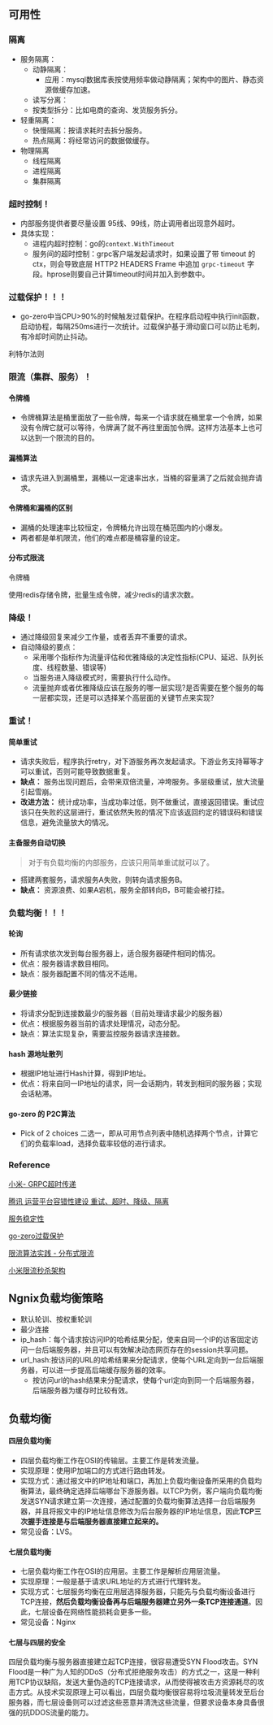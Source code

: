 ## 可用性

### 隔离

- 服务隔离：
  - 动静隔离：
    - 应用：mysql数据库表按使用频率做动静隔离；架构中的图片、静态资源做缓存加速。
  - 读写分离：
  - 按类型拆分：比如电商的查询、发货服务拆分。
- 轻重隔离：
  - 快慢隔离：按请求耗时去拆分服务。
  - 热点隔离：将经常访问的数据做缓存。
- 物理隔离
  - 线程隔离
  - 进程隔离
  - 集群隔离

### 超时控制！

- 内部服务提供者要尽量设置 95线、99线，防止调用者出现意外超时。
- 具体实现：
  - 进程内超时控制：go的`context.WithTimeout`
  - 服务间的超时控制：grpc客户端发起请求时，如果设置了带 timeout 的ctx，则会导致底层 HTTP2 HEADERS Frame 中追加 `grpc-timeout` 字段。hprose则要自己计算timeout时间并加入到参数中。

### 过载保护！！！

- go-zero中当CPU>90%的时候触发过载保护。在程序启动程中执行init函数，启动协程，每隔250ms进行一次统计。过载保护基于滑动窗口可以防止毛刺，有冷却时间防止抖动。

利特尔法则



### 限流（集群、服务）！

#### 令牌桶

- 令牌桶算法是桶里面放了一些令牌，每来一个请求就在桶里拿一个令牌，如果没有令牌它就可以等待，令牌满了就不再往里面加令牌。这样方法基本上也可以达到一个限流的目的。

#### 漏桶算法

- 请求先进入到漏桶里，漏桶以一定速率出水，当桶的容量满了之后就会抛弃请求。

#### 令牌桶和漏桶的区别

- 漏桶的处理速率比较恒定，令牌桶允许出现在桶范围内的小爆发。
- 两者都是单机限流，他们的难点都是桶容量的设定。

#### 分布式限流

令牌桶

使用redis存储令牌，批量生成令牌，减少redis的请求次数。



### 降级！

- 通过降级回复来减少工作量，或者丢弃不重要的请求。
- 自动降级的要点：
  - 采用哪个指标作为流量评估和优雅降级的决定性指标(CPU、延迟、队列长度、线程数量、错误等)
  - 当服务进入降级模式时，需要执行什么动作。
  - 流量抛弃或者优雅降级应该在服务的哪一层实现?是否需要在整个服务的每一层都实现，还是可以选择某个高层面的关键节点来实现?

### 重试！

#### 简单重试

- 请求失败后，程序执行retry，对下游服务再次发起请求。下游业务支持幂等才可以重试，否则可能导致数据重复。
- **缺点：** 服务出现问题后，会带来双倍流量，冲垮服务。多层级重试，放大流量引起雪崩。
- **改进方法：** 统计成功率，当成功率过低，则不做重试，直接返回错误。重试应该只在失败的这层进行，重试依然失败的情况下应该返回约定的错误码和错误信息，避免流量放大的情况。

#### 主备服务自动切换

> 对于有负载均衡的内部服务，应该只用简单重试就可以了。

- 搭建两套服务，请求服务A失败，则转向请求服务B。
- **缺点：** 资源浪费、如果A宕机，服务全部转向B，B可能会被打挂。

### 负载均衡！！！

#### 轮询

- 所有请求依次发到每台服务器上，适合服务器硬件相同的情况。
- 优点：服务器请求数目相同。
- 缺点：服务器配置不同的情况不适用。

#### 最少链接

- 将请求分配到连接数最少的服务器（目前处理请求最少的服务器）
- 优点：根据服务器当前的请求处理情况，动态分配。
- 缺点：算法实现复杂，需要监控服务器请求连接数。

#### hash 源地址散列

- 根据IP地址进行Hash计算，得到IP地址。
- 优点：将来自同一IP地址的请求，同一会话期内，转发到相同的服务器；实现会话粘滞。

#### go-zero 的 P2C算法

- Pick of 2 choices 二选一，即从可用节点列表中随机选择两个节点，计算它们的负载率load，选择负载率较低的进行请求。



### Reference

[小米- GRPC超时传递](https://app.yinxiang.com/shard/s43/nl/13675070/be91c6cc-f067-40df-a581-c66d274ed5ed)

[腾讯 运营平台容错性建设 重试、超时、降级、隔离](https://app.yinxiang.com/shard/s43/nl/13675070/f39beab3-c1f0-4157-a457-2a80d7c2ac10)

[服务稳定性](https://app.yinxiang.com/shard/s43/nl/13675070/4acf10c7-540a-4821-a474-ae50ecc3ee79)

[go-zero过载保护](https://app.yinxiang.com/shard/s43/nl/13675070/49e82735-73f1-40c3-abbd-e5b8e0faf2fe)

[限流算法实践 - 分布式限流](https://app.yinxiang.com/shard/s43/nl/13675070/d8d9d56c-d12f-465a-aafb-8428c4b7b19b)

[小米限流秒杀架构](https://app.yinxiang.com/shard/s43/nl/13675070/bfd131f7-1f28-4cdf-91cf-699e86cdaca3)



## Ngnix负载均衡策略

- 默认轮训、按权重轮训
- 最少连接
- ip_hash：每个请求按访问IP的哈希结果分配，使来自同一个IP的访客固定访问一台后端服务器，并且可以有效解决动态网页存在的session共享问题。
- url_hash:按访问的URL的哈希结果来分配请求，使每个URL定向到一台后端服务器，可以进一步提高后端缓存服务器的效率。
  - 按访问url的hash结果来分配请求，使每个url定向到同一个后端服务器，后端服务器为缓存时比较有效。



## 负载均衡

#### 四层负载均衡

- 四层负载均衡工作在OSI的传输层。主要工作是转发流量。
- 实现原理：使用IP加端口的方式进行路由转发。
- 实现方式：通过报文中的IP地址和端口，再加上负载均衡设备所采用的负载均衡算法，最终确定选择后端哪台下游服务器。以TCP为例，客户端向负载均衡发送SYN请求建立第一次连接，通过配置的负载均衡算法选择一台后端服务器，并且将报文中的IP地址信息修改为后台服务器的IP地址信息，因此**TCP三次握手连接是与后端服务器直接建立起来的。**
- 常见设备：LVS。

#### 七层负载均衡

- 七层负载均衡工作在OSI的应用层。主要工作是解析应用层流量。
- 实现原理：一般是基于请求URL地址的方式进行代理转发。
- 实现方式：七层服务均衡在应用层选择服务器，只能先与负载均衡设备进行TCP连接，**然后负载均衡设备再与后端服务器建立另外一条TCP连接通道**。因此，七层设备在网络性能损耗会更多一些。
- 常见设备：Nginx



#### 七层与四层的安全

四层负载均衡与服务器直接建立起TCP连接，很容易遭受SYN Flood攻击。SYN Flood是一种广为人知的DDoS（分布式拒绝服务攻击）的方式之一，这是一种利用TCP协议缺陷，发送大量伪造的TCP连接请求，从而使得被攻击方资源耗尽的攻击方式。从技术实现原理上可以看出，四层负载均衡很容易将垃圾流量转发至后台服务器，而七层设备则可以过滤这些恶意并清洗这些流量，但要求设备本身具备很强的抗DDOS流量的能力。
